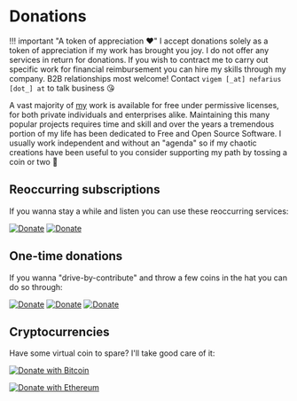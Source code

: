 # Donations

!!! important "A token of appreciation ❤️"
    I accept donations solely as a token of appreciation if my work has brought you joy. I do not offer any services in return for donations. If you wish to contract me to carry out specific work for financial reimbursement you can hire my skills through my company. B2B relationships most welcome! Contact `vigem [_at] nefarius [dot_] at` to talk business 😘

A vast majority of [my](https://github.com/nefarius) work is available for free under permissive licenses, for both private individuals and enterprises alike. Maintaining this many popular projects requires time and skill and over the years a tremendous portion of my life has been dedicated to Free and Open Source Software. I usually work independent and without an "agenda" so if my chaotic creations have been useful to you consider supporting my path by tossing a coin or two 💖

## Reoccurring subscriptions

If you wanna stay a while and listen you can use these reoccurring services:

[![Donate](https://img.shields.io/badge/Subscribe-Patreon-orange.svg)](https://www.patreon.com/nefarius) [![Donate](https://img.shields.io/badge/Subscribe-Liberapay-yellow.svg)](https://liberapay.com/Nefarius)

## One-time donations

If you wanna "drive-by-contribute" and throw a few coins in the hat you can do so through:

[![Donate](https://img.shields.io/badge/Donate-Paypal-blue.svg)](https://paypal.me/NefariusMaximus) [![Donate](https://img.shields.io/badge/Donate-buymeacoffee-yellow.svg)](https://www.buymeacoffee.com/Nefarius) [![Donate](https://img.shields.io/badge/Donate-Kofi-red.svg)](https://ko-fi.com/nefariusmaximus)

## Cryptocurrencies

Have some virtual coin to spare? I'll take good care of it:

[![Donate with Bitcoin](https://en.cryptobadges.io/badge/big/32fLSewjA5gfxLV13Zfm71RZETXxUr4VuQ)](https://en.cryptobadges.io/donate/32fLSewjA5gfxLV13Zfm71RZETXxUr4VuQ)

[![Donate with Ethereum](https://en.cryptobadges.io/badge/big/0xEc1928998F38A7a793694675C9A519769710faDD)](https://en.cryptobadges.io/donate/0xEc1928998F38A7a793694675C9A519769710faDD)
